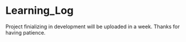 # Learning_Log

Project finializing in development will be uploaded in a week. Thanks for having patience.
